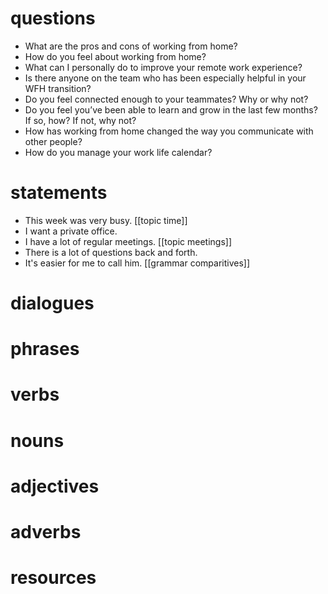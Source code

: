 # questions
- What are the pros and cons of working from home?
-   How do you feel about working from home?
-   What can I personally do to improve your remote work experience?
-   Is there anyone on the team who has been especially helpful in your WFH transition?
-   Do you feel connected enough to your teammates? Why or why not?
-   Do you feel you’ve been able to learn and grow in the last few months? If so, how? If not, why not?
-   How has working from home changed the way you communicate with other people?
-   How do you manage your work life calendar?



# statements
- This week was very busy. [[topic time]]
- I want a private office.
- I have a lot of regular meetings. [[topic meetings]]
- There is a lot of questions back and forth.
- It's easier for me to call him. [[grammar comparitives]]
# dialogues

# phrases

# verbs

# nouns

# adjectives

# adverbs

# resources
